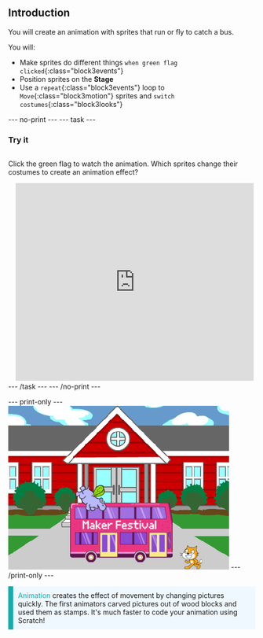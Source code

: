 ## Introduction

You will create an animation with sprites that run or fly to catch a bus.

You will:
+ Make sprites do different things `when green flag clicked`{:class="block3events"}
+ Position sprites on the **Stage**
+ Use a `repeat`{:class="block3events"} loop to `Move`{:class="block3motion"} sprites and `switch costumes`{:class="block3looks"}

--- no-print ---
--- task ---
### Try it
<div style="display: flex; flex-wrap: wrap">
<div style="flex-basis: 200px; flex-grow: 1">  

Click the green flag to watch the animation. Which sprites change their costumes to create an animation effect?
</div>
<div class="scratch-preview" style="margin-left: 15px;">
  <iframe allowtransparency="true" width="485" height="402" src="https://scratch.mit.edu/projects/embed/486719199/?autostart=false" frameborder="0"></iframe>
</div>
</div>
--- /task ---
--- /no-print ---

--- print-only ---
![Complete project](images/showcase_static.png)
--- /print-only ---

<p style="border-left: solid; border-width:10px; border-color: #0faeb0; background-color: aliceblue; padding: 10px;">
<span style="color: #0faeb0">Animation</span> creates the effect of movement by changing pictures quickly. The first animators carved pictures out of wood blocks and used them as stamps. It's much faster to code your animation using Scratch!
</p>
